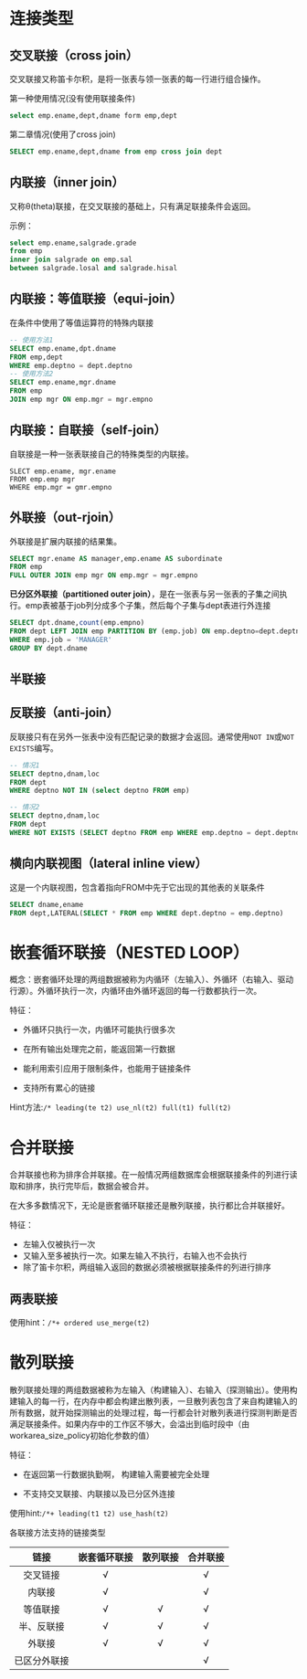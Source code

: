 # 连接类型

## 交叉联接（cross join）

交叉联接又称笛卡尔积，是将一张表与领一张表的每一行进行组合操作。

第一种使用情况(没有使用联接条件)

```sql
select emp.ename,dept,dname form emp,dept
```

第二章情况(使用了cross join)

```sql
SELECT emp.ename,dept,dname from emp cross join dept
```

## 内联接（inner join）

又称θ(theta)联接，在交叉联接的基础上，只有满足联接条件会返回。

示例：

```sql
select emp.ename,salgrade.grade
from emp
inner join salgrade on emp.sal 
between salgrade.losal and salgrade.hisal
```

## 内联接：等值联接（equi-join）

在条件中使用了等值运算符的特殊内联接

```sql
-- 使用方法1
SELECT emp.ename,dpt.dname
FROM emp,dept
WHERE emp.deptno = dept.deptno
-- 使用方法2
SELECT emp.ename,mgr.dname
FROM emp
JOIN emp mgr ON emp.mgr = mgr.empno
```

## 内联接：自联接（self-join）

自联接是一种一张表联接自己的特殊类型的内联接。

```
SLECT emp.ename, mgr.ename
FROM emp.emp mgr
WHERE emp.mgr = gmr.empno
```

## 外联接（out-rjoin）

外联接是扩展内联接的结果集。

```sql
SELECT mgr.ename AS manager,emp.ename AS subordinate
FROM emp 
FULL OUTER JOIN emp mgr ON emp.mgr = mgr.empno
```

**已分区外联接（partitioned outer join）**，是在一张表与另一张表的子集之间执行。emp表被基于job列分成多个子集，然后每个子集与dept表进行外连接

```sql
SELECT dpt.dname,count(emp.empno)
FROM dept LEFT JOIN emp PARTITION BY (emp.job) ON emp.deptno=dept.deptno
WHERE emp.job = 'MANAGER'
GROUP BY dept.dname
```

## 半联接

## 反联接（anti-join）

反联接只有在另外一张表中没有匹配记录的数据才会返回。通常使用`NOT IN`或`NOT EXISTS`编写。

```sql
-- 情况1
SELECT deptno,dnam,loc
FROM dept
WHERE deptno NOT IN (select deptno FROM emp)

-- 情况2
SELECT deptno,dnam,loc
FROM dept
WHERE NOT EXISTS (SELECT deptno FROM emp WHERE emp.deptno = dept.deptno)
```

## 横向内联视图（lateral inline view）

这是一个内联视图，包含着指向FROM中先于它出现的其他表的关联条件

```sql
SELECT dname,ename
FROM dept,LATERAL(SELECT * FROM emp WHERE dept.deptno = emp.deptno)
```

# 嵌套循环联接（NESTED LOOP）

概念：嵌套循环处理的两组数据被称为内循环（左输入）、外循环（右输入、驱动行源）。外循环执行一次，内循环由外循环返回的每一行数都执行一次。

特征：

- 外循环只执行一次，内循环可能执行很多次

- 在所有输出处理完之前，能返回第一行数据
- 能利用索引应用于限制条件，也能用于链接条件
- 支持所有累心的链接

Hint方法:`/* leading(te t2) use_nl(t2) full(t1) full(t2)`

# 合并联接

合并联接也称为排序合并联接。在一般情况两组数据库会根据联接条件的列进行读取和排序，执行完毕后，数据会被合并。

在大多多数情况下，无论是嵌套循环联接还是散列联接，执行都比合并联接好。

特征：

- 左输入仅被执行一次
- 又输入至多被执行一次。如果左输入不执行，右输入也不会执行
- 除了笛卡尔积，两组输入返回的数据必须被根据联接条件的列进行排序

## 两表联接

使用hint：`/*+ ordered use_merge(t2)`

# 散列联接

散列联接处理的两组数据被称为左输入（构建输入）、右输入（探测输出）。使用构建输入的每一行，在内存中都会构建出散列表，一旦散列表包含了来自构建输入的所有数据，就开始探测输出的处理过程，每一行都会针对散列表进行探测判断是否满足联接条件。如果内存中的工作区不够大，会溢出到临时段中（由workarea_size_policy初始化参数的值）

特征：

- 在返回第一行数据执勤啊， 构建输入需要被完全处理

- 不支持交叉联接、内联接以及已分区外连接

使用hint:`/*+ leading(t1 t2) use_hash(t2)`



各联接方法支持的链接类型

|     链接     | 嵌套循环联接 | 散列联接 | 合并联接 |
| :----------: | :----------: | :------: | :------: |
|   交叉链接   |      √       |          |    √     |
|    内联接    |      √       |          |    √     |
|   等值联接   |      √       |    √     |    √     |
|  半、反联接  |      √       |    √     |    √     |
|    外联接    |      √       |    √     |    √     |
| 已区分外联接 |              |          |    √     |

